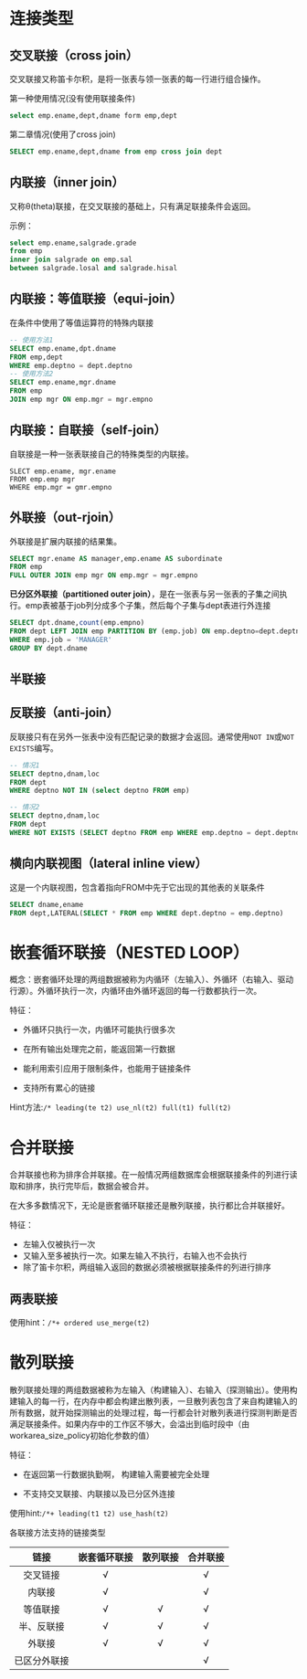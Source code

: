 # 连接类型

## 交叉联接（cross join）

交叉联接又称笛卡尔积，是将一张表与领一张表的每一行进行组合操作。

第一种使用情况(没有使用联接条件)

```sql
select emp.ename,dept,dname form emp,dept
```

第二章情况(使用了cross join)

```sql
SELECT emp.ename,dept,dname from emp cross join dept
```

## 内联接（inner join）

又称θ(theta)联接，在交叉联接的基础上，只有满足联接条件会返回。

示例：

```sql
select emp.ename,salgrade.grade
from emp
inner join salgrade on emp.sal 
between salgrade.losal and salgrade.hisal
```

## 内联接：等值联接（equi-join）

在条件中使用了等值运算符的特殊内联接

```sql
-- 使用方法1
SELECT emp.ename,dpt.dname
FROM emp,dept
WHERE emp.deptno = dept.deptno
-- 使用方法2
SELECT emp.ename,mgr.dname
FROM emp
JOIN emp mgr ON emp.mgr = mgr.empno
```

## 内联接：自联接（self-join）

自联接是一种一张表联接自己的特殊类型的内联接。

```
SLECT emp.ename, mgr.ename
FROM emp.emp mgr
WHERE emp.mgr = gmr.empno
```

## 外联接（out-rjoin）

外联接是扩展内联接的结果集。

```sql
SELECT mgr.ename AS manager,emp.ename AS subordinate
FROM emp 
FULL OUTER JOIN emp mgr ON emp.mgr = mgr.empno
```

**已分区外联接（partitioned outer join）**，是在一张表与另一张表的子集之间执行。emp表被基于job列分成多个子集，然后每个子集与dept表进行外连接

```sql
SELECT dpt.dname,count(emp.empno)
FROM dept LEFT JOIN emp PARTITION BY (emp.job) ON emp.deptno=dept.deptno
WHERE emp.job = 'MANAGER'
GROUP BY dept.dname
```

## 半联接

## 反联接（anti-join）

反联接只有在另外一张表中没有匹配记录的数据才会返回。通常使用`NOT IN`或`NOT EXISTS`编写。

```sql
-- 情况1
SELECT deptno,dnam,loc
FROM dept
WHERE deptno NOT IN (select deptno FROM emp)

-- 情况2
SELECT deptno,dnam,loc
FROM dept
WHERE NOT EXISTS (SELECT deptno FROM emp WHERE emp.deptno = dept.deptno)
```

## 横向内联视图（lateral inline view）

这是一个内联视图，包含着指向FROM中先于它出现的其他表的关联条件

```sql
SELECT dname,ename
FROM dept,LATERAL(SELECT * FROM emp WHERE dept.deptno = emp.deptno)
```

# 嵌套循环联接（NESTED LOOP）

概念：嵌套循环处理的两组数据被称为内循环（左输入）、外循环（右输入、驱动行源）。外循环执行一次，内循环由外循环返回的每一行数都执行一次。

特征：

- 外循环只执行一次，内循环可能执行很多次

- 在所有输出处理完之前，能返回第一行数据
- 能利用索引应用于限制条件，也能用于链接条件
- 支持所有累心的链接

Hint方法:`/* leading(te t2) use_nl(t2) full(t1) full(t2)`

# 合并联接

合并联接也称为排序合并联接。在一般情况两组数据库会根据联接条件的列进行读取和排序，执行完毕后，数据会被合并。

在大多多数情况下，无论是嵌套循环联接还是散列联接，执行都比合并联接好。

特征：

- 左输入仅被执行一次
- 又输入至多被执行一次。如果左输入不执行，右输入也不会执行
- 除了笛卡尔积，两组输入返回的数据必须被根据联接条件的列进行排序

## 两表联接

使用hint：`/*+ ordered use_merge(t2)`

# 散列联接

散列联接处理的两组数据被称为左输入（构建输入）、右输入（探测输出）。使用构建输入的每一行，在内存中都会构建出散列表，一旦散列表包含了来自构建输入的所有数据，就开始探测输出的处理过程，每一行都会针对散列表进行探测判断是否满足联接条件。如果内存中的工作区不够大，会溢出到临时段中（由workarea_size_policy初始化参数的值）

特征：

- 在返回第一行数据执勤啊， 构建输入需要被完全处理

- 不支持交叉联接、内联接以及已分区外连接

使用hint:`/*+ leading(t1 t2) use_hash(t2)`



各联接方法支持的链接类型

|     链接     | 嵌套循环联接 | 散列联接 | 合并联接 |
| :----------: | :----------: | :------: | :------: |
|   交叉链接   |      √       |          |    √     |
|    内联接    |      √       |          |    √     |
|   等值联接   |      √       |    √     |    √     |
|  半、反联接  |      √       |    √     |    √     |
|    外联接    |      √       |    √     |    √     |
| 已区分外联接 |              |          |    √     |

